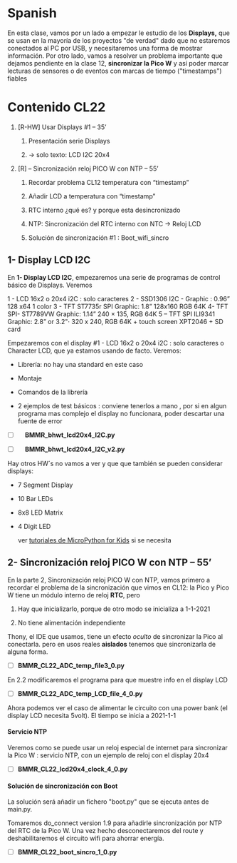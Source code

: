 # Spanish

En esta clase, vamos por un lado a empezar le estudio de los **Displays,** que se usan en la mayoría de los proyectos "de verdad" dado que no estaremos conectados al PC por USB, y necesitaremos una forma de mostrar información. Por otro lado, vamos a resolver un problema importante que dejamos pendiente en la clase 12, **sincronizar la Pico W** y así poder marcar lecturas de sensores o de eventos con marcas de tiempo ("timestamps") fiables

# Contenido CL22

1. [R-HW] Usar Displays #1 – 35’
   
   1. Presentación serie Displays
   
   2. -> solo texto: LCD I2C 20x4

2. [R] – Sincronización reloj PICO W con NTP – 55’
   
   1. Recordar problema CL12 temperatura con “timestamp”
   
   2. Añadir LCD a temperatura con “timestamp”
   
   3. RTC interno ¿qué es? y porque esta desincronizado
   
   4. NTP: Sincronización del RTC interno con NTC -> Reloj LCD
   
   5. Solución de sincronización #1 : Boot_wifi_sincro

## 1- Display LCD I2C

En **1- Display LCD I2C**, empezaremos una serie de programas de control básico de Displays. Veremos 

1 - LCD 16x2 o 20x4 i2C : solo caracteres
2 - SSD1306 I2C - Graphic : 0.96”  128 x64 1 color
3 - TFT ST7735r SPI Graphic:  1.8” 128x160 RGB 64K
4- TFT SPI- ST7789VW Graphic: 1.14” 240 × 135, RGB 64K
5 – TFT SPI ILI9341  Graphic: 2.8” or 3.2"· 320 x 240, RGB 64K + touch screen XPT2046 + SD card

Empezaremos con el display #1 - LCD 16x2 o 20x4 i2C : solo caracteres o Character LCD, que ya estamos usando de facto. Veremos:

- Librería: no hay una standard en este caso

- Montaje

- Comandos de la librería

- 2 ejemplos de test básicos : conviene tenerlos a mano , por si en algun programa mas complejo el display no funcionara, poder descartar una fuente de error

- [ ]     **BMMR_bhwt_lcd20x4_I2C.py** 

- [ ]     **BMMR_bhwt_lcd20x4_I2C_v2.py**

Hay otros HW´s no vamos a ver y que que también se pueden considerar displays:

- 7 Segment Display

- 10 Bar LEDs

- 8x8 LED Matrix

- 4 Digit LED
  
  ver [tutoriales de MicroPython for Kids](https://www.coderdojotc.org/micropython/displays/non-graph/01-intro/) si se necesita



## 2- Sincronización reloj PICO W con NTP – 55’

En la parte 2, Sincronización reloj PICO W con NTP, vamos primero a recordar el problema de la sincronización que vimos en CL12: la Pico y Pico W tiene un módulo interno de reloj **RTC**, pero 

1. Hay que inicializarlo, porque de otro modo se inicializa a 1-1-2021

2. No tiene alimentación independiente

Thony, el IDE que usamos, tiene un efecto *oculto* de sincronizar la Pico al conectarla. pero en usos reales **aislados** tenemos que sincronizarla de alguna forma.

- [ ] **BMMR_CL22_ADC_temp_file3_0.py**



En 2.2 modificaremos el programa para que muestre info en el display LCD

- [ ] **BMMR_CL22_ADC_temp_LCD_file_4_0.py**

Ahora podemos ver el caso de alimentar le circuito con una power bank (el display LCD necesita 5volt). El tiempo se inicia a 2021-1-1



#### Servicio NTP

Veremos como se puede usar un reloj especial de internet para sincronizar la Pico W : servicio NTP, con un ejemplo de reloj con el display 20x4

- [ ] **BMMR_CL22_lcd20x4_clock_4_0.py**



#### Solución de sincronización con Boot

La solución será añadir un fichero "boot.py" que se ejecuta antes de main.py.

Tomaremos do_connect version 1.9 para añadirle sincronización por NTP del RTC de la Pico W. Una vez hecho desconectaremos del route y deshabilitaremos el circuito wifi para ahorrar energía.

- [ ] **BMMR_CL22_boot_sincro_1_0.py**
